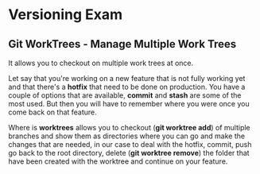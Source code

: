 # Versioning Exam

## Git WorkTrees - Manage Multiple Work Trees

It allows you to checkout on multiple work trees at once.

Let say that you're working on a new feature that is not fully working yet and that there's a **hotfix** that need to be done on production.
You have a couple of options that are available, **commit** and **stash** are some of the most used. But then you will have to remember where you were once you come back on that feature.

Where is **worktrees** allows you to checkout (**git worktree add**) of multiple branches and show them as directories where you can go and make the changes that are needed, in our case to deal with the hotfix, commit, push go back to the root directory, delete (**git worktree remove**) the folder that have been created with the worktree and continue on your feature.
